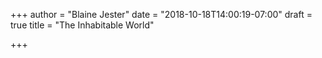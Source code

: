 +++
author = "Blaine Jester"
date = "2018-10-18T14:00:19-07:00"
draft = true
title = "The Inhabitable World"

+++
